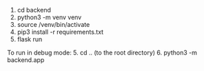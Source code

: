 1. cd backend
2. python3 -m venv venv
3. source /venv/bin/activate
4. pip3 install -r requirements.txt
5. flask run

To run in debug mode:
5. cd .. (to the root directory)
6. python3 -m backend.app

